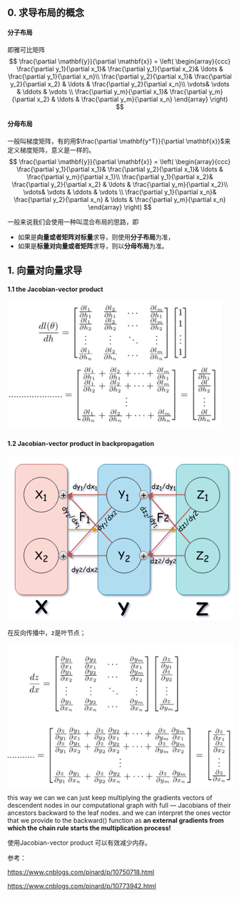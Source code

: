 

## 0. 求导布局的概念

#### 分子布局

即雅可比矩阵
$$
\frac{\partial  \mathbf{y}}{\partial \mathbf{x}} = \left( \begin{array}{ccc} \frac{\partial y_1}{\partial x_1}& \frac{\partial y_1}{\partial x_2}& \ldots & \frac{\partial y_1}{\partial x_n}\\  \frac{\partial y_2}{\partial x_1}& \frac{\partial y_2}{\partial x_2} & \ldots & \frac{\partial y_2}{\partial x_n}\\   \vdots&  \vdots &  \ddots & \vdots \\ \frac{\partial y_m}{\partial x_1}& \frac{\partial y_m}{\partial x_2} & \ldots & \frac{\partial y_m}{\partial x_n}  \end{array} \right)
$$

#### 分母布局

一般叫梯度矩阵，有的用$\frac{\partial \mathbf{y^T}}{\partial \mathbf{x}}$来定义梯度矩阵，意义是一样的。
$$
\frac{\partial  \mathbf{y}}{\partial \mathbf{x}} = \left( \begin{array}{ccc} \frac{\partial y_1}{\partial x_1}& \frac{\partial y_2}{\partial x_1}& \ldots & \frac{\partial y_m}{\partial x_1}\\  \frac{\partial y_1}{\partial x_2}& \frac{\partial y_2}{\partial x_2} & \ldots & \frac{\partial y_m}{\partial x_2}\\   \vdots&  \vdots &  \ddots & \vdots \\ \frac{\partial y_1}{\partial x_n}& \frac{\partial y_2}{\partial x_n} & \ldots & \frac{\partial y_m}{\partial x_n}  \end{array} \right)
$$


一般来说我们会使用一种叫混合布局的思路，即

- 如果是**向量或者矩阵对标量**求导，则使用**分子布局**为准，
- 如果是**标量对向量或者矩阵**求导，则以**分母布局**为准。



## 1. 向量对向量求导

#### 1.1 the Jacobian-vector product

![image-20210221151541895](../imags/image-20210221151541895.png)

#### 1.2 Jacobian-vector product in backpropagation

![image-20210221152527151](../imags/image-20210221152527151.png)

在反向传播中，z是叶节点；

![image-20210221154822193](../imags/image-20210221154822193.png)



this way we can we can just keep multiplying the gradients vectors of descendent nodes in our computational graph with full — Jacobians of their ancestors backward to the leaf nodes.
and we can interpret the ones vector that we provide to the backward() function as **an external gradients from which the chain rule starts the multiplication process!**



使用Jacobian-vector product 可以有效减少内存。



参考：

https://www.cnblogs.com/pinard/p/10750718.html 

https://www.cnblogs.com/pinard/p/10773942.html